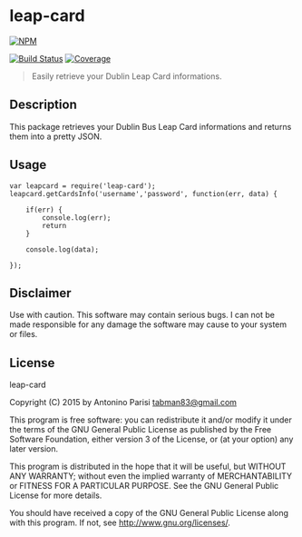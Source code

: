 # leap-card  

[![NPM](https://nodei.co/npm/leap-card.png?downloads=true&downloadRank=true&stars=true)](https://www.npmjs.com/package/leap-card)

[![Build Status](https://travis-ci.org/tabman83/leap-card.svg?branch=master)](https://travis-ci.org/tabman83/leap-card) 
[![Coverage](https://img.shields.io/coveralls/leap-card/leap-card.svg)](https://coveralls.io/r/leap-card/leap-card)

> Easily retrieve your Dublin Leap Card informations.


## Description

This package retrieves your Dublin Bus Leap Card informations and returns them into a pretty JSON.

## Usage

```
var leapcard = require('leap-card');
leapcard.getCardsInfo('username','password', function(err, data) {

    if(err) {
        console.log(err);
        return
    }

    console.log(data);

});
```

## Disclaimer

Use with caution. This software may contain serious bugs. I can not be made responsible for
any damage the software may cause to your system or files.

## License

leap-card

Copyright (C) 2015 by Antonino Parisi <tabman83@gmail.com>

This program is free software: you can redistribute it and/or modify it under the terms of the GNU General Public License as published by the Free Software Foundation, either version 3 of the License, or (at your option) any later version.

This program is distributed in the hope that it will be useful, but WITHOUT ANY WARRANTY; without even the implied warranty of MERCHANTABILITY or FITNESS FOR A PARTICULAR PURPOSE. See the GNU General Public License for more details.

You should have received a copy of the GNU General Public License along with this program. If not, see <http://www.gnu.org/licenses/>.
